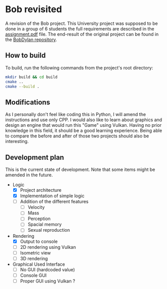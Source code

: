 # Bob revisited

A revision of the Bob project. This University project was supposed to be done in a group of 6 students the full requirements are described in the [assignment.pdf](./assignment.pdf) file. The end-result of the original project can be found in the [BobDylan repository](https://github.com/GetMoon2EZ/BobDylan).

## How to build

To build, run the following commands from the project's root directory:

```bash
mkdir build && cd build
cmake ..
cmake --build .
```

## Modifications

As I personally don't feel like coding this in Python, I will amend the instructions and use only CPP. I would also like to learn about graphics and design an engine that would run this "Game" using Vulkan. Having no prior knowledge in this field, it should be a good learning experience. Being able to compare the before and after of those two projects should also be interesting.

## Development plan

This is the current state of development. Note that some items might be amended in the future.

* Logic
    * [x] Project architecture
    * [x] Implementation of simple logic
    * [ ] Addition of the different features
      * [ ] Velocity
      * [ ] Mass
      * [ ] Perception
      * [ ] Spacial memory
      * [ ] Sexual reproduction
* Rendering
    * [x] Output to console
    * [ ] 2D rendering using Vulkan
    * [ ] Isometric view
    * [ ] 3D rendering
* Graphical Used Interface
    * [ ] No GUI (hardcoded value)
    * [ ] Console GUI
    * [ ] Proper GUI using Vulkan ?
